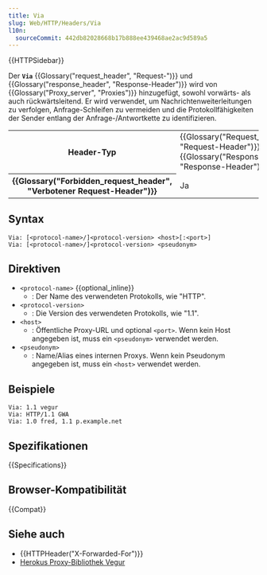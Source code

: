 ```yaml
---
title: Via
slug: Web/HTTP/Headers/Via
l10n:
  sourceCommit: 442db82028668b17b888ee439468ae2ac9d589a5
---
```


{{HTTPSidebar}}

Der **`Via`** {{Glossary("request_header", "Request-")}} und {{Glossary("response_header", "Response-Header")}} wird von {{Glossary("Proxy_server", "Proxies")}} hinzugefügt, sowohl vorwärts- als auch rückwärtsleitend. Er wird verwendet, um Nachrichtenweiterleitungen zu verfolgen, Anfrage-Schleifen zu vermeiden und die Protokollfähigkeiten der Sender entlang der Anfrage-/Antwortkette zu identifizieren.

<table class="properties">
  <tbody>
    <tr>
      <th scope="row">Header-Typ</th>
      <td>
        {{Glossary("Request_header", "Request-Header")}},
        {{Glossary("Response_header", "Response-Header")}}
      </td>
    </tr>
    <tr>
      <th scope="row">{{Glossary("Forbidden_request_header", "Verbotener Request-Header")}}</th>
      <td>Ja</td>
    </tr>
  </tbody>
</table>

## Syntax

```http
Via: [<protocol-name>/]<protocol-version> <host>[:<port>]
Via: [<protocol-name>/]<protocol-version> <pseudonym>
```

## Direktiven

- `<protocol-name>` {{optional_inline}}
  - : Der Name des verwendeten Protokolls, wie "HTTP".
- `<protocol-version>`
  - : Die Version des verwendeten Protokolls, wie "1.1".
- `<host>`
  - : Öffentliche Proxy-URL und optional `<port>`.
    Wenn kein Host angegeben ist, muss ein `<pseudonym>` verwendet werden.
- `<pseudonym>`
  - : Name/Alias eines internen Proxys.
    Wenn kein Pseudonym angegeben ist, muss ein `<host>` verwendet werden.

## Beispiele

```http
Via: 1.1 vegur
Via: HTTP/1.1 GWA
Via: 1.0 fred, 1.1 p.example.net
```

## Spezifikationen

{{Specifications}}

## Browser-Kompatibilität

{{Compat}}

## Siehe auch

- {{HTTPHeader("X-Forwarded-For")}}
- [Herokus Proxy-Bibliothek Vegur](https://github.com/heroku/vegur)
